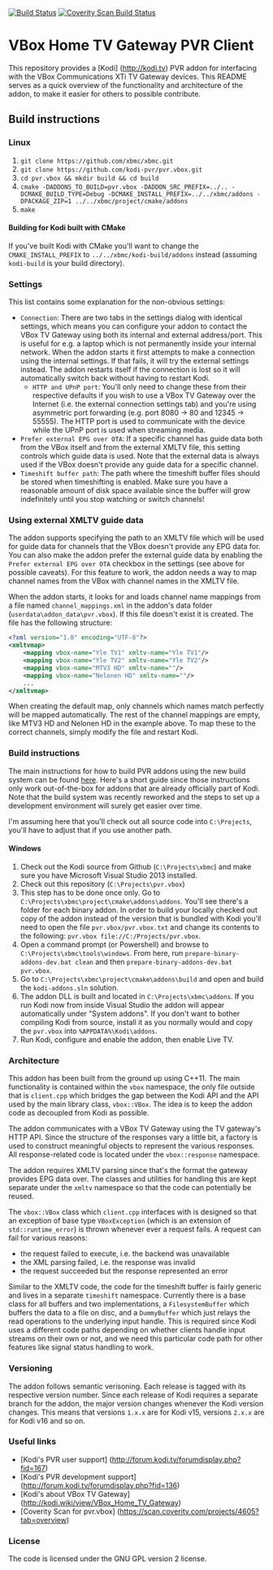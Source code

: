 [![Build Status](https://travis-ci.org/kodi-pvr/pvr.vbox.svg?branch=master)](https://travis-ci.org/kodi-pvr/pvr.vbox)
[![Coverity Scan Build Status](https://scan.coverity.com/projects/5120/badge.svg)](https://scan.coverity.com/projects/5120)

# VBox Home TV Gateway PVR Client

This repository provides a [Kodi] (http://kodi.tv) PVR addon for 
interfacing with the VBox Communications XTi TV Gateway devices. This 
README serves as a quick overview of the functionality and architecture 
of the addon, to make it easier for others to possible contribute.

## Build instructions

### Linux

1. `git clone https://github.com/xbmc/xbmc.git`
2. `git clone https://github.com/kodi-pvr/pvr.vbox.git`
3. `cd pvr.vbox && mkdir build && cd build`
4. `cmake -DADDONS_TO_BUILD=pvr.vbox -DADDON_SRC_PREFIX=../.. -DCMAKE_BUILD_TYPE=Debug -DCMAKE_INSTALL_PREFIX=../../xbmc/addons -DPACKAGE_ZIP=1 ../../xbmc/project/cmake/addons`
5. `make`

#### Building for Kodi built with CMake

If you've built Kodi with CMake you'll want to change the 
`CMAKE_INSTALL_PREFIX` to `../../xbmc/kodi-build/addons` instead 
(assuming `kodi-build` is your build directory).

### Settings

This list contains some explanation for the non-obvious settings:
* `Connection`: There are two tabs in the settings dialog with identical settings, which means you can configure your addon to contact the VBox TV Gateway using both its internal and external address/port. This is useful for e.g. a laptop which is not permanently inside your internal network. When the addon starts it first attempts to make a connection using the internal settings. If that fails, it will try the external settings instead. The addon restarts itself if the connection is lost so it will automatically switch back without having to restart Kodi.
  * `HTTP and UPnP port`: You'll only need to change these from their respective defaults if you wish to use a VBox TV Gateway over the Internet (i.e. the external connection settings tab) and you're using asymmetric port forwarding (e.g. port 8080 -> 80 and 12345 -> 55555). The HTTP port is used to communicate with the device while the UPnP port is used when streaming media.
* `Prefer external EPG over OTA`: If a specific channel has guide data both from the VBox itself and from the external XMLTV file, this setting controls which guide data is used. Note that the external data is always used if the VBox doesn't provide any guide data for a specific channel.
* `Timeshift buffer path`: The path where the timeshift buffer files should be stored when timeshifting is enabled. Make sure you have a reasonable amount of disk space available since the buffer will grow indefinitely until you stop watching or switch channels!

### Using external XMLTV guide data

The addon supports specifying the path to an XMLTV file which will be used for guide data for channels that the VBox doesn't provide any EPG data for. You can also make the addon prefer the external guide data by enabling the `Prefer external EPG over OTA` checkbox in the settings (see above for possible caveats). For this feature to work, the addon needs a way to map channel names from the VBox with channel names in the XMLTV file.

When the addon starts, it looks for and loads channel name mappings from a file named `channel_mappings.xml` in the addon's data folder (`userdata\addon_data\pvr.vbox`). If this file doesn't exist it is created. The file has the following structure:

```xml
<?xml version="1.0" encoding="UTF-8"?>
<xmltvmap>
    <mapping vbox-name="Yle TV1" xmltv-name="Yle TV1"/>
    <mapping vbox-name="Yle TV2" xmltv-name="Yle TV2"/>
    <mapping vbox-name="MTV3 HD" xmltv-name=""/>
    <mapping vbox-name="Nelonen HD" xmltv-name=""/>
    ...
</xmltvmap>
```

When creating the default map, only channels which names match perfectly will be mapped automatically. The rest of the channel mappings are empty, like MTV3 HD and Nelonen HD in the example above. To map these to the correct channels, simply modify the file and restart Kodi.

### Build instructions

The main instructions for how to build PVR addons using the new build system can be found [here](http://forum.kodi.tv/showthread.php?tid=219166). Here's a short guide since those instructions only work out-of-the-box for addons that are already officially part of Kodi. Note that the build system was recently reworked and the steps to set up a development environment will surely get easier over time.

I'm assuming here that you'll check out all source code into `C:\Projects`, you'll have to adjust that if you use another path.

#### Windows

1. Check out the Kodi source from Github (`C:\Projects\xbmc`) and make sure you have Microsoft Visual Studio 2013 installed.
2. Check out this repository (`C:\Projects\pvr.vbox`)
3. This step has to be done once only. Go to `C:\Projects\xbmc\project\cmake\addons\addons`. You'll see there's a folder for each binary addon. In order to build your locally checked out copy of the addon instead of the version that is bundled with Kodi you'll need to open the file `pvr.vbox/pvr.vbox.txt` and change its contents to the following: `pvr.vbox file://C:/Projects/pvr.vbox`.
4. Open a command prompt (or Powershell) and browse to `C:\Projects\xbmc\tools\windows`. From here, run `prepare-binary-addons-dev.bat clean` and then `prepare-binary-addons-dev.bat pvr.vbox`.
5. Go to `C:\Projects\xbmc\project\cmake\addons\build` and open and build the `kodi-addons.sln` solution.
6. The addon DLL is built and located in `C:\Projects\xbmc\addons`. If you run Kodi now from inside Visual Studio the addon will appear automatically under "System addons". If you don't want to bother compiling Kodi from source, install it as you normally would and copy the `pvr.vbox` into `%APPDATA%\Kodi\addons`.
7. Run Kodi, configure and enable the addon, then enable Live TV.

### Architecture

This addon has been built from the ground up using C++11. The main functionality is contained within the `vbox` namespace, the only file outside that is `client.cpp` which bridges the gap between the Kodi API and the API used by the main library class, `vbox::VBox`. The idea is to keep the addon code as decoupled from Kodi as possible.

The addon communicates with a VBox TV Gateway using the TV gateway's HTTP API. Since the structure of the responses vary a little bit, a factory is used to construct meaningful objects to represent the various responses. All response-related code is located under the `vbox::response` namespace.

The addon requires XMLTV parsing since that's the format the gateway provides EPG data over. The classes and utilities for handling this are kept separate under the `xmltv` namespace so that the code can potentially be reused.

The `vbox::VBox` class which `client.cpp` interfaces with is designed so that an exception of base type `VBoxException` (which is an extension of `std::runtime_error`) is thrown whenever ever a request fails. A request can fail for various reasons:

* the request failed to execute, i.e. the backend was unavailable
* the XML parsing failed, i.e. the response was invalid
* the request succeeded but the response represented an error
 
Similar to the XMLTV code, the code for the timeshift buffer is fairly generic and lives in a separate `timeshift` namespace. Currently there is a base class for all buffers and two implementations, a `FilesystemBuffer` which buffers the data to a file on disc, and a `DummyBuffer` which just relays the read operations to the underlying input handle. This is required since Kodi uses a different code paths depending on whether clients handle input streams on their own or not, and we need this particular code path for other features like signal status handling to work.

### Versioning

The addon follows semantic verisoning. Each release is tagged with its respective version number. Since each release of Kodi requires a separate branch for the addon, the major version changes whenever the Kodi version changes. This means that versions `1.x.x` are for Kodi v15, versions `2.x.x` are for Kodi v16 and so on.

### Useful links

* [Kodi's PVR user support] (http://forum.kodi.tv/forumdisplay.php?fid=167)
* [Kodi's PVR development support] (http://forum.kodi.tv/forumdisplay.php?fid=136)
* [Kodi's about VBox TV Gateway] (http://kodi.wiki/view/VBox_Home_TV_Gateway)
* [Coverity Scan for pvr.vbox] (https://scan.coverity.com/projects/4605?tab=overview)

###  License

The code is licensed under the GNU GPL version 2 license.


